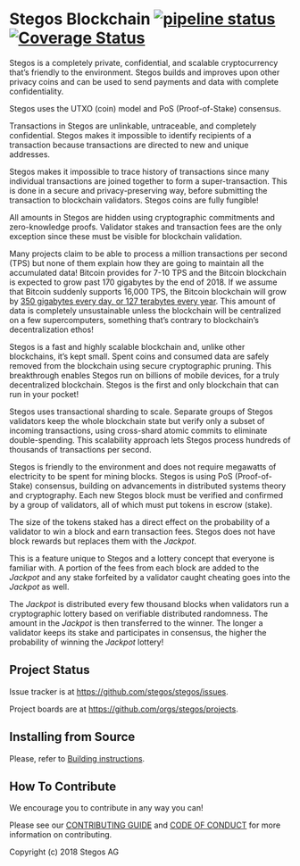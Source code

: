 # Stegos Blockchain [![pipeline status](https://gitlab.aws.emotiq.ch/Stegos/stegos/badges/dev/pipeline.svg)](https://gitlab.aws.emotiq.ch/Stegos/stegos/commits/dev)  [![Coverage Status](https://codecov.io/gh/stegos/stegos/branch/dev/graphs/badge.svg)](https://codecov.io/gh/stegos/stegos)

Stegos is a completely private, confidential, and scalable cryptocurrency that’s friendly to the environment. Stegos builds and improves upon other privacy coins and can be used to send payments and data with complete confidentiality.

Stegos uses the UTXO (coin) model and PoS (Proof-of-Stake) consensus.

Transactions in Stegos are unlinkable, untraceable, and completely confidential. Stegos makes it impossible to identify recipients of a transaction because transactions are directed to new and unique addresses.

Stegos makes it impossible to trace history of transactions since many individual transactions are joined together to form a super-transaction. This is done in a secure and privacy-preserving way, before submitting the transaction to blockchain validators. Stegos coins are fully fungible!

All amounts in Stegos are hidden using cryptographic commitments and zero-knowledge proofs. Validator stakes and transaction fees are the only exception since these must be visible for blockchain validation.

Many projects claim to be able to process a million transactions per second (TPS) but none of them explain how they are going to maintain all the accumulated data! Bitcoin provides for 7-10 TPS and the Bitcoin blockchain is expected to grow past 170 gigabytes by the end of 2018. If we assume that Bitcoin suddenly supports 16,000 TPS, the Bitcoin blockchain will grow by [350 gigabytes every day, or 127 terabytes every year](https://hackernoon.com/if-we-lived-in-a-bitcoin-future-how-big-would-the-blockchain-have-to-be-bd07b282416f). This amount of data is completely unsustainable unless the blockchain will be centralized on a few supercomputers, something that’s contrary to blockchain’s decentralization ethos!

Stegos is a fast and highly scalable blockchain and, unlike other blockchains, it’s kept small. Spent coins and consumed data are safely removed from the blockchain using secure cryptographic pruning. This breakthrough enables Stegos run on billions of mobile devices, for a truly decentralized blockchain. Stegos is the first and only blockchain that can run in your pocket!

Stegos uses transactional sharding to scale. Separate groups of Stegos validators keep the whole blockchain state but verify only a subset of incoming transactions, using cross-shard atomic commits to eliminate double-spending. This scalability approach lets Stegos process hundreds of thousands of transactions per second.

Stegos is friendly to the environment and does not require megawatts of electricity to be spent for mining blocks. Stegos is using PoS (Proof-of-Stake) consensus, building on advancements in distributed systems theory and cryptography. Each new Stegos block must be verified and confirmed by a group of validators, all of which must put tokens in escrow (stake).

The size of the tokens staked has a direct effect on the probability of a validator to win a block and earn transaction fees. Stegos does not have block rewards but replaces them with the *Jackpot*.

This is a feature unique to Stegos and a lottery concept that everyone is familiar with. A portion of the fees from each block are added to the *Jackpot* and any stake forfeited by a validator caught cheating goes into the *Jackpot* as well.

The *Jackpot* is distributed every few thousand blocks when validators run a cryptographic lottery based on verifiable distributed randomness. The amount in the *Jackpot* is then transferred to the winner. The longer a validator keeps its stake and participates in consensus, the higher the probability of winning the *Jackpot* lottery!

## Project Status

Issue tracker is at https://github.com/stegos/stegos/issues.

Project boards are at https://github.com/orgs/stegos/projects.

## Installing from Source

Please, refer to [Building instructions](BUILD.md).

## How To Contribute

We encourage you to contribute in any way you can!

Please see our [CONTRIBUTING GUIDE](https://github.com/stegos/stegos/blob/dev/CONTRIBUTING.md) and [CODE OF CONDUCT](https://github.com/stegos/stegos/blob/readme/CODE_OF_CONDUCT.md) for more information on contributing.


Copyright (c) 2018 Stegos AG

